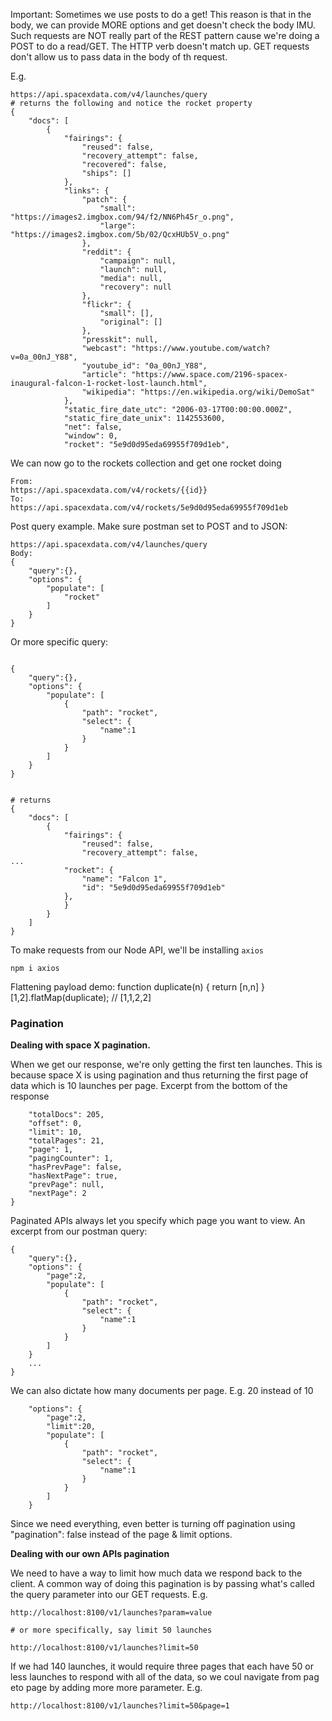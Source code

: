 Important: Sometimes we use posts to do a get! This reason is that in the body, we can provide MORE options and get doesn't check the body IMU. Such requests are NOT really part of the REST pattern cause we're doing a POST to do a read/GET. The HTTP verb doesn't match up. GET requests don't allow us to pass data in the body of th request. 




E.g.

```
https://api.spacexdata.com/v4/launches/query
# returns the following and notice the rocket property
{
    "docs": [
        {
            "fairings": {
                "reused": false,
                "recovery_attempt": false,
                "recovered": false,
                "ships": []
            },
            "links": {
                "patch": {
                    "small": "https://images2.imgbox.com/94/f2/NN6Ph45r_o.png",
                    "large": "https://images2.imgbox.com/5b/02/QcxHUb5V_o.png"
                },
                "reddit": {
                    "campaign": null,
                    "launch": null,
                    "media": null,
                    "recovery": null
                },
                "flickr": {
                    "small": [],
                    "original": []
                },
                "presskit": null,
                "webcast": "https://www.youtube.com/watch?v=0a_00nJ_Y88",
                "youtube_id": "0a_00nJ_Y88",
                "article": "https://www.space.com/2196-spacex-inaugural-falcon-1-rocket-lost-launch.html",
                "wikipedia": "https://en.wikipedia.org/wiki/DemoSat"
            },
            "static_fire_date_utc": "2006-03-17T00:00:00.000Z",
            "static_fire_date_unix": 1142553600,
            "net": false,
            "window": 0,
            "rocket": "5e9d0d95eda69955f709d1eb",
```

We can now go to the rockets collection and get one rocket  doing

```
From:
https://api.spacexdata.com/v4/rockets/{{id}}
To:
https://api.spacexdata.com/v4/rockets/5e9d0d95eda69955f709d1eb
```


Post query example. Make sure postman set to POST and to JSON:
```
https://api.spacexdata.com/v4/launches/query
Body:
{
    "query":{},
    "options": {
        "populate": [
            "rocket"
        ]
    }
}
```

Or more specific query:
```

{
    "query":{},
    "options": {
        "populate": [
            {
                "path": "rocket",
                "select": {
                    "name":1
                }
            }
        ]
    }
}


# returns
{
    "docs": [
        {
            "fairings": {
                "reused": false,
                "recovery_attempt": false,
...
            "rocket": {
                "name": "Falcon 1",
                "id": "5e9d0d95eda69955f709d1eb"
            },
            }
        }
    ]
}
```


To make requests from our Node API, we'll be installing `axios`

```
npm i axios
```

Flattening payload demo:
function duplicate(n) {
    return [n,n]
}
[1,2].flatMap(duplicate);
// [1,1,2,2]

### Pagination

**Dealing with space X pagination.**

When we get our response, we're only getting the first ten launches. This is because space X is using pagination and thus returning the first page of data which is 10 launches per page. Excerpt from the bottom of the response

```
    "totalDocs": 205,
    "offset": 0,
    "limit": 10,
    "totalPages": 21,
    "page": 1,
    "pagingCounter": 1,
    "hasPrevPage": false,
    "hasNextPage": true,
    "prevPage": null,
    "nextPage": 2
}
```

Paginated APIs always let you specify which page you want to view. An excerpt from our postman query:

```
{
    "query":{},
    "options": {
        "page":2,
        "populate": [
            {
                "path": "rocket",
                "select": {
                    "name":1
                }
            }
        ]
    }
    ...
}
```
We can also dictate how many documents per page. E.g. 20 instead of 10
```
    "options": {
        "page":2,
        "limit":20,
        "populate": [
            {
                "path": "rocket",
                "select": {
                    "name":1
                }
            }
        ]
    }
```

Since we need everything, even better is turning off pagination using "pagination": false instead of the page & limit options.

**Dealing with our own APIs pagination**

We need to have a way to limit how much data we respond back to the client. A common way of doing this pagination is by passing what's called the query parameter into our GET requests. E.g.

```
http://localhost:8100/v1/launches?param=value

# or more specifically, say limit 50 launches 

http://localhost:8100/v1/launches?limit=50

```

If we had 140 launches, it would require three pages that each have 50 or less launches to respond with all of the data, so we coul navigate from pag eto page by adding more more parameter. E.g.

```
http://localhost:8100/v1/launches?limit=50&page=1
```


